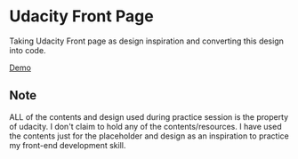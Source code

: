 # Udacity Front Page
Taking Udacity Front page as design inspiration and converting this design into code.

<a href="https://abhishekraj007.github.io/apps/udacity/">Demo</a>


<h2>Note </h2>
ALL of the contents and design used during practice session is the property of udacity. I don't claim to hold any of the contents/resources. I have used the contents just for the placeholder and design as an inspiration to practice my front-end development skill.
